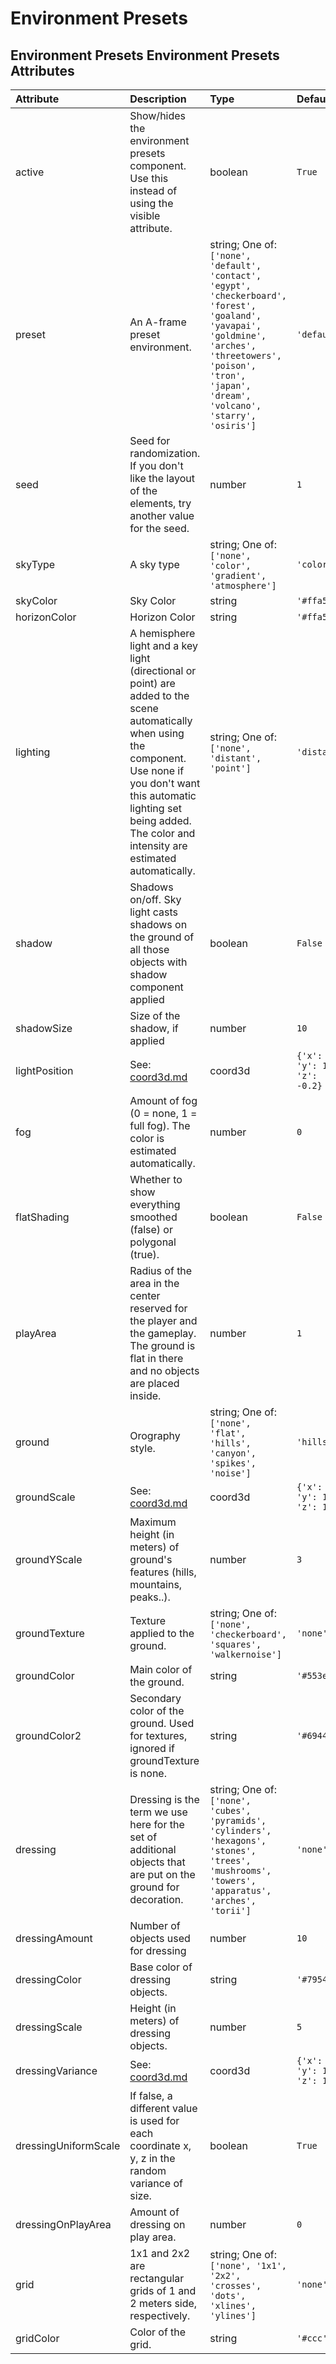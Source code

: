 
Environment Presets
===================


Environment Presets
Environment Presets Attributes
------------------------------

|Attribute|Description|Type|Default|Required|
| :--- | :--- | :--- | :--- | :--- |
|active|Show/hides the environment presets component. Use this instead of using the visible attribute.|boolean|```True```|Yes|
|preset|An A-frame preset environment.|string; One of: ```['none', 'default', 'contact', 'egypt', 'checkerboard', 'forest', 'goaland', 'yavapai', 'goldmine', 'arches', 'threetowers', 'poison', 'tron', 'japan', 'dream', 'volcano', 'starry', 'osiris']```|```'default'```|Yes|
|seed|Seed for randomization. If you don't like the layout of the elements, try another value for the seed.|number|```1```|No|
|skyType|A sky type|string; One of: ```['none', 'color', 'gradient', 'atmosphere']```|```'color'```|No|
|skyColor|Sky Color|string|```'#ffa500'```|No|
|horizonColor|Horizon Color|string|```'#ffa500'```|No|
|lighting|A hemisphere light and a key light (directional or point) are added to the scene automatically when using the component. Use none if you don't want this automatic lighting set being added. The color and intensity are estimated automatically.|string; One of: ```['none', 'distant', 'point']```|```'distant'```|No|
|shadow|Shadows on/off. Sky light casts shadows on the ground of all those objects with shadow component applied|boolean|```False```|No|
|shadowSize|Size of the shadow, if applied|number|```10```|No|
|lightPosition|See: [coord3d.md](coord3d.md)|coord3d|```{'x': 0, 'y': 1, 'z': -0.2}```|No|
|fog|Amount of fog (0 = none, 1 = full fog). The color is estimated automatically.|number|```0```|No|
|flatShading|Whether to show everything smoothed (false) or polygonal (true).|boolean|```False```|No|
|playArea|Radius of the area in the center reserved for the player and the gameplay. The ground is flat in there and no objects are placed inside.|number|```1```|No|
|ground|Orography style.|string; One of: ```['none', 'flat', 'hills', 'canyon', 'spikes', 'noise']```|```'hills'```|No|
|groundScale|See: [coord3d.md](coord3d.md)|coord3d|```{'x': 1, 'y': 1, 'z': 1}```|No|
|groundYScale|Maximum height (in meters) of ground's features (hills, mountains, peaks..).|number|```3```|No|
|groundTexture|Texture applied to the ground.|string; One of: ```['none', 'checkerboard', 'squares', 'walkernoise']```|```'none'```|No|
|groundColor|Main color of the ground.|string|```'#553e35'```|No|
|groundColor2|Secondary color of the ground. Used for textures, ignored if groundTexture is none.|string|```'#694439'```|No|
|dressing|Dressing is the term we use here for the set of additional objects that are put on the ground for decoration.|string; One of: ```['none', 'cubes', 'pyramids', 'cylinders', 'hexagons', 'stones', 'trees', 'mushrooms', 'towers', 'apparatus', 'arches', 'torii']```|```'none'```|No|
|dressingAmount|Number of objects used for dressing|number|```10```|No|
|dressingColor|Base color of dressing objects.|string|```'#795449'```|No|
|dressingScale|Height (in meters) of dressing objects.|number|```5```|No|
|dressingVariance|See: [coord3d.md](coord3d.md)|coord3d|```{'x': 1, 'y': 1, 'z': 1}```|No|
|dressingUniformScale|If false, a different value is used for each coordinate x, y, z in the random variance of size.|boolean|```True```|No|
|dressingOnPlayArea|Amount of dressing on play area.|number|```0```|No|
|grid|1x1 and 2x2 are rectangular grids of 1 and 2 meters side, respectively.|string; One of: ```['none', '1x1', '2x2', 'crosses', 'dots', 'xlines', 'ylines']```|```'none'```|No|
|gridColor|Color of the grid.|string|```'#ccc'```|No|
